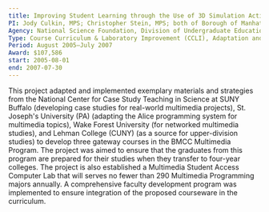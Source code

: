 ```yaml
---
title: Improving Student Learning through the Use of 3D Simulation Activities and Case Studies in Multimedia Programming	              
PI: Jody Culkin, MPS; Christopher Stein, MPS; both of Borough of Manhattan Community College, CUNY
Agency: National Science Foundation, Division of Undergraduate Education
Type: Course Curriculum & Laboratory Improvement (CCLI), Adaptation and Implementation (A&I)
Period: August 2005–July 2007
Award: $107,586
start: 2005-08-01
end: 2007-07-30
---
```


This project adapted and implemented exemplary materials and strategies from the National Center for Case Study Teaching in Science at SUNY Buffalo (developing case studies for real-world multimedia projects), St. Joseph's University (PA) (adapting the Alice programming system for multimedia topics), Wake Forest University (for networked multimedia studies), and Lehman College (CUNY) (as a source for upper-division studies) to develop three gateway courses in the BMCC Multimedia Program. The project was aimed to ensure that the graduates from this program are prepared for their studies when they transfer to four-year colleges. The project is also established a Multimedia Student Access Computer Lab that will serves no fewer than 290 Multimedia Programming majors annually. A comprehensive faculty development program was implemented to ensure integration of the proposed courseware in the curriculum.
